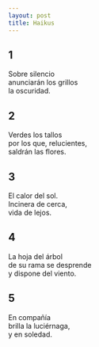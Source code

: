 ```yaml
---
layout: post
title: Haikus
---
```


## 1
Sobre silencio\
anunciarán los grillos\
la oscuridad.

## 2
Verdes los tallos\
por los que, relucientes,\
saldrán las flores.

## 3
El calor del sol.\
Incinera de cerca,\
vida de lejos.

## 4
La hoja del árbol\
de su rama se desprende\
y dispone del viento.

## 5
En compañía\
brilla la luciérnaga,\
y en soledad.
